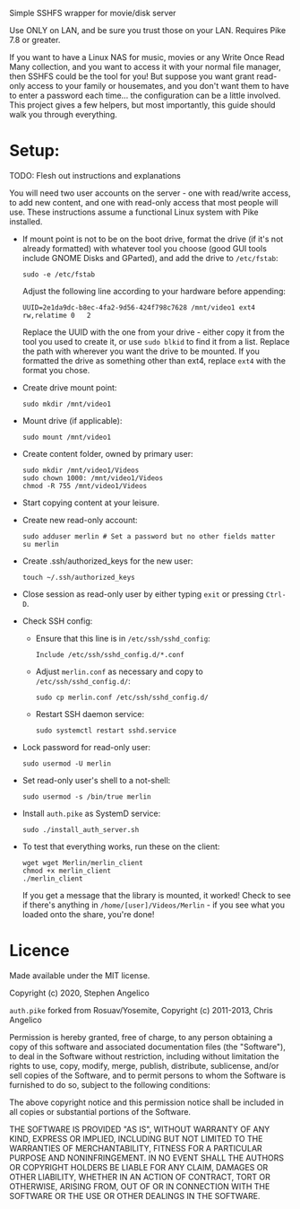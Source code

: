 Simple SSHFS wrapper for movie/disk server

Use ONLY on LAN, and be sure you trust those on your LAN.
Requires Pike 7.8 or greater.

If you want to have a Linux NAS for music, movies or any Write Once Read Many
collection, and you want to access it with your normal file manager, then SSHFS
could be the tool for you! But suppose you want grant read-only access to your
family or housemates, and you don't want them to have to enter a password each
time... the configuration can be a little involved. This project gives a few
helpers, but most importantly, this guide should walk you through everything.

Setup:
======

TODO: Flesh out instructions and explanations

You will need two user accounts on the server - one with read/write access, to
add new content, and one with read-only access that most people will use.
These instructions assume a functional Linux system with Pike installed.

- If mount point is not to be on the boot drive, format the drive (if it's not
  already formatted) with whatever tool you choose (good GUI tools include GNOME
  Disks and GParted), and add the drive to `/etc/fstab`:

  ```
  sudo -e /etc/fstab
  ```

  Adjust the following line according to your hardware before appending:

  ```
  UUID=2e1da9dc-b8ec-4fa2-9d56-424f798c7628	/mnt/video1	ext4	rw,relatime	0	2
  ```

  Replace the UUID with the one from your drive - either copy it from the tool
  you used to create it, or use `sudo blkid` to find it from a list.
  Replace the path with wherever you want the drive to be mounted.
  If you formatted the drive as something other than ext4, replace `ext4` with
  the format you chose.

- Create drive mount point:

  ```
  sudo mkdir /mnt/video1
  ```

- Mount drive (if applicable):

  ```
  sudo mount /mnt/video1
  ```

- Create content folder, owned by primary user:

  ```
  sudo mkdir /mnt/video1/Videos
  sudo chown 1000: /mnt/video1/Videos
  chmod -R 755 /mnt/video1/Videos
  ```

- Start copying content at your leisure.

- Create new read-only account:

  ```
  sudo adduser merlin # Set a password but no other fields matter
  su merlin
  ```

- Create .ssh/authorized_keys for the new user:

  ```
  touch ~/.ssh/authorized_keys
  ```

- Close session as read-only user by either typing `exit` or pressing `Ctrl-D`.

- Check SSH config:

  - Ensure that this line is in `/etc/ssh/sshd_config`:

    ```
    Include /etc/ssh/sshd_config.d/*.conf
    ```

  - Adjust `merlin.conf` as necessary and copy to `/etc/ssh/sshd_config.d/`:

    ```
    sudo cp merlin.conf /etc/ssh/sshd_config.d/
    ```

  - Restart SSH daemon service:

    ```
    sudo systemctl restart sshd.service
    ```

- Lock password for read-only user:

  ```
  sudo usermod -U merlin
  ```

- Set read-only user's shell to a not-shell:

  ```
  sudo usermod -s /bin/true merlin
  ```

- Install `auth.pike` as SystemD service:

  ```
  sudo ./install_auth_server.sh
  ```

- To test that everything works, run these on the client:

  ```
  wget wget Merlin/merlin_client
  chmod +x merlin_client
  ./merlin_client
  ```

  If you get a message that the library is mounted, it worked! Check to see if
  there's anything in `/home/[user]/Videos/Merlin` - if you see what you loaded
  onto the share, you're done!


Licence
=======

Made available under the MIT license.

Copyright (c) 2020, Stephen Angelico

`auth.pike` forked from Rosuav/Yosemite, Copyright (c) 2011-2013, Chris Angelico

Permission is hereby granted, free of charge, to any person obtaining a copy of 
this software and associated documentation files (the "Software"), to deal in 
the Software without restriction, including without limitation the rights to 
use, copy, modify, merge, publish, distribute, sublicense, and/or sell copies 
of the Software, and to permit persons to whom the Software is furnished to do 
so, subject to the following conditions:

The above copyright notice and this permission notice shall be included in all 
copies or substantial portions of the Software.

THE SOFTWARE IS PROVIDED "AS IS", WITHOUT WARRANTY OF ANY KIND, EXPRESS OR 
IMPLIED, INCLUDING BUT NOT LIMITED TO THE WARRANTIES OF MERCHANTABILITY, 
FITNESS FOR A PARTICULAR PURPOSE AND NONINFRINGEMENT. IN NO EVENT SHALL THE 
AUTHORS OR COPYRIGHT HOLDERS BE LIABLE FOR ANY CLAIM, DAMAGES OR OTHER 
LIABILITY, WHETHER IN AN ACTION OF CONTRACT, TORT OR OTHERWISE, ARISING FROM, 
OUT OF OR IN CONNECTION WITH THE SOFTWARE OR THE USE OR OTHER DEALINGS IN THE 
SOFTWARE.

